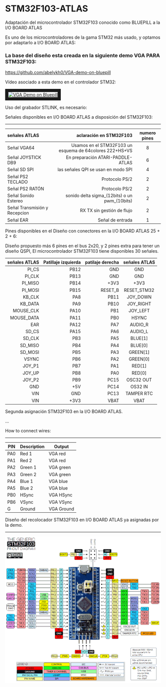 # STM32F103-ATLAS
   Adaptación del microcontrolador STM32F103 conocido como BLUEPILL a la I/O BOARD ATLAS

   Es uno de los microcontroladores de la gama STM32 más usado, y optamos por adaptarlo a I/O BOARD ATLAS:
   
###   La base del diseño esta creada en la siguiente demo VGA PARA STM32F103:

https://github.com/abelykh0/VGA-demo-on-bluepill

Vídeo asociado a esta demo en el controlador STM32:

<a href="http://www.youtube.com/watch?feature=player_embedded&v=97oakB1NX68
" target="_blank"><img src="http://img.youtube.com/vi/97oakB1NX68/0.jpg" 
alt="VGA Demo on Bluepill" width="480" height="360" border="10" /></a>

Uso del grabador STLINK, es necesario:

Señales disponibles en I/O BOARD ATLAS a disposición del STM32F103:

---

señales ATLAS| aclaración en STM32F103 | numero pines
| :--- | ---: | :---:
Señal VGA64 |Usamos en el STM32F103 un esquema de 64colores 222+HS+VS | 8
Señal JOYSTICK DB9 | En preparación ATARI-PADDLE-ATLAS  | 6
Señal SD SPI | las señales QPI se usan en modo SPI| 4
Señal PS2 TECLADO  | Protocolo PS/2 | 2
Señal PS2 RATÓN | Protocolo PS/2 | 2
Señal Sonido Estereo | sonido delta sigma_(12bits) o un pwm_(10bits)| 2
Señal Transmisión y Recepcion | RX TX sin gestión de flujo| 2
Señal EAR | Señal de entrada | 1

Pines disponibles en el Diseño con conectores en la I/O BOARD ATLAS 25 + 2 + 6:

Diseño propuesto más 6 pines en el bus 2x20, y 2 pines extra para tener un diseño QSPI, El microcontrolador STM32F103 tiene disponibles 30 señales.

señales ATLAS | Patillaje izquierda | patilaje derecha | señales ATLAS
| ---: | ---: | ---: | :---: 
PI_CS  | PB12  | GND | GND
PI_CLK  | PB13 | GND| GND
PI_MISO  | PB14 | +3V3 | +3V3
PI_MOSI| PB15 | RESET_B | RESET_STM32
KB_CLK | PA8 | PB11 | JOY_DOWN
KB_DATA | PA9 | PB10 | JOY_RIGHT
MOUSE_CLK | PA10 | PB1 | JOY_LEFT
MOUSE_DATA | PA11 | PB0 | HSYNC
EAR | PA12 | PA7 | AUDIO_R
SD_CS | PA15 | PA6  | AUDIO_L
SD_CLK | PB3 | PA5 | BLUE[1]
SD_MISO | PB4 | PA4 | BLUE[0]
SD_MOSI | PB5 | PA3 | GREEN[1]
VSYNC | PB6 | PA2 | GREEN[0]
JOY_P1| PB7 | PA1 | RED[1]
JOY_UP| PB8 | PA0| RED[0]
JOY_P2| PB9 | PC15 | OSC32 OUT
GND| +5V | PC14 | OS32 IN
VIN| GND | PC13 | TAMPER RTC
VIN| +3V3 | VBAT| VBAT

Segunda asignación STM32F103 en la I/O BOARD ATLAS.

...


How to connect wires:

---

| PIN | Description |  Output |
| --- | ----------- | ------ |
| PA0 | Red 1 | VGA red 
| PA1 | Red 2 |  VGA red 
| PA2 | Green 1 |  VGA green 
| PA3 | Green 2 |  VGA green 
| PA4 | Blue 1 |  VGA blue 
| PA5 | Blue 2 |  VGA blue 
| PB0 | HSync |  VGA HSync 
| PB6 | VSync |  VGA VSync 
| G | Ground |  VGA Ground 


Diseño del recolocador STM32F103 en I/O BOARD ATLAS ya asignadas por la demo.

---


![STM32](https://github.com/AtlasFPGA/STM32F103-ATLAS/blob/main/FOTOS/stm32f103-blue-pill-pinout.png)
